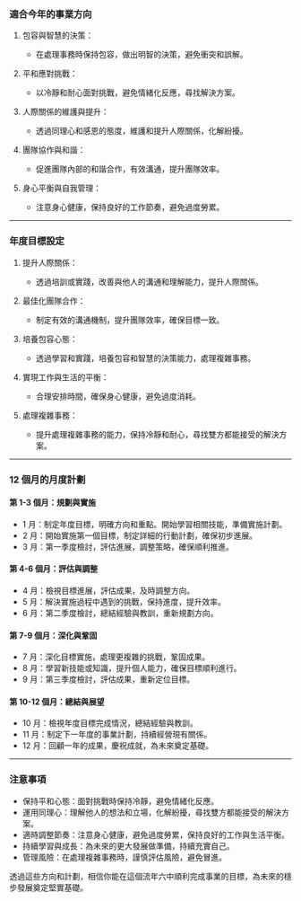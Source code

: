 ### 適合今年的事業方向

1. 包容與智慧的決策：

   - 在處理事務時保持包容，做出明智的決策，避免衝突和誤解。

2. 平和應對挑戰：

   - 以冷靜和耐心面對挑戰，避免情緒化反應，尋找解決方案。

3. 人際關係的維護與提升：

   - 透過同理心和感恩的態度，維護和提升人際關係，化解紛擾。

4. 團隊協作與和諧：

   - 促進團隊內部的和諧合作，有效溝通，提升團隊效率。

5. 身心平衡與自我管理：
   - 注意身心健康，保持良好的工作節奏，避免過度勞累。

---

### 年度目標設定

1. 提升人際關係：

   - 透過培訓或實踐，改善與他人的溝通和理解能力，提升人際關係。

2. 最佳化團隊合作：

   - 制定有效的溝通機制，提升團隊效率，確保目標一致。

3. 培養包容心態：

   - 透過學習和實踐，培養包容和智慧的決策能力，處理複雜事務。

4. 實現工作與生活的平衡：

   - 合理安排時間，確保身心健康，避免過度消耗。

5. 處理複雜事務：
   - 提升處理複雜事務的能力，保持冷靜和耐心，尋找雙方都能接受的解決方案。

---

### 12 個月的月度計劃

#### 第 1-3 個月：規劃與實施

- 1 月：制定年度目標，明確方向和重點。開始學習相關技能，準備實施計劃。
- 2 月：開始實施第一個目標，制定詳細的行動計劃，確保初步進展。
- 3 月：第一季度檢討，評估進展，調整策略，確保順利推進。

#### 第 4-6 個月：評估與調整

- 4 月：檢視目標進展，評估成果，及時調整方向。
- 5 月：解決實施過程中遇到的挑戰，保持進度，提升效率。
- 6 月：第二季度檢討，總結經驗與教訓，重新規劃方向。

#### 第 7-9 個月：深化與鞏固

- 7 月：深化目標實施，處理更複雜的挑戰，鞏固成果。
- 8 月：學習新技能或知識，提升個人能力，確保目標順利進行。
- 9 月：第三季度檢討，評估成果，重新定位目標。

#### 第 10-12 個月：總結與展望

- 10 月：檢視年度目標完成情況，總結經驗與教訓。
- 11 月：制定下一年度的事業計劃，持續經營現有關係。
- 12 月：回顧一年的成果，慶祝成就，為未來奠定基礎。

---

### 注意事項

- 保持平和心態：面對挑戰時保持冷靜，避免情緒化反應。
- 運用同理心：理解他人的想法和立場，化解紛擾，尋找雙方都能接受的解決方案。
- 適時調整節奏：注意身心健康，避免過度勞累，保持良好的工作與生活平衡。
- 持續學習與成長：為未來的更大發展做準備，持續充實自己。
- 管理風險：在處理複雜事務時，謹慎評估風險，避免冒進。

透過這些方向和計劃，相信你能在這個流年六中順利完成事業的目標，為未來的穩步發展奠定堅實基礎。
